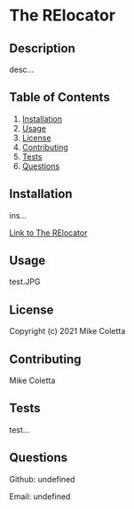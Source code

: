 # The RElocator

## Description
    
desc...
    
## Table of Contents
1. [Installation](#installation)
2. [Usage](#usage)
3. [License](#license)
4. [Contributing](#contributing)
5. [Tests](#tests)
6. [Questions](#questions)
    
## Installation
    
ins...
    
[Link to The RElocator](https://mikecoletta.github.io/Group-Project-One/)
    
## Usage
    
test.JPG
    
## License
    
 
    
Copyright (c) 2021 Mike Coletta
    
## Contributing
    
Mike Coletta

    
## Tests
    
test...
    
## Questions
    
Github: undefined
    
Email: undefined